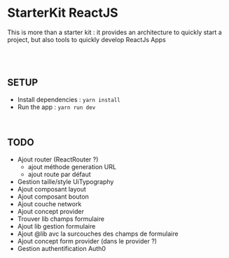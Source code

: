 # StarterKit ReactJS

This is more than a starter kit : it provides an architecture to quickly start a project, but also tools to quickly develop ReactJs Apps

<br />
<br />

## SETUP

 - Install dependencies : `yarn install`
 - Run the app : `yarn run dev`

<br />

## TODO

 - Ajout router (ReactRouter ?)
	- ajout méthode generation URL
	- ajout route par défaut
 - Gestion taille/style UiTypography
 - Ajout composant layout
 - Ajout composant bouton
 - Ajout couche network
 - Ajout concept provider
 - Trouver lib champs formulaire
 - Ajout lib gestion formulaire
 - Ajout @lib avc la surcouches des champs de formulaire
 - Ajout concept form provider (dans le provider ?)
 - Gestion authentification Auth0

<br />

